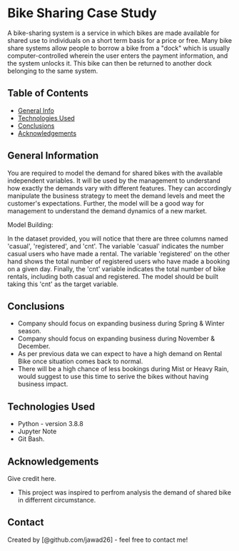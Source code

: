 # Bike Sharing Case Study
A bike-sharing system is a service in which bikes are made available for shared use to individuals on a short term basis for a price or free. Many bike share systems allow people to borrow a bike from a "dock" which is usually computer-controlled wherein the user enters the payment information, and the system unlocks it. This bike can then be returned to another dock belonging to the same system.


## Table of Contents
* [General Info](#general-information)
* [Technologies Used](#technologies-used)
* [Conclusions](#conclusions)
* [Acknowledgements](#acknowledgements)

## General Information
You are required to model the demand for shared bikes with the available independent variables. It will be used by the management to understand how exactly the demands vary with different features. They can accordingly manipulate the business strategy to meet the demand levels and meet the customer's expectations. Further, the model will be a good way for management to understand the demand dynamics of a new market. 

Model Building:

In the dataset provided, you will notice that there are three columns named 'casual', 'registered', and 'cnt'. The variable 'casual' indicates the number casual users who have made a rental. The variable 'registered' on the other hand shows the total number of registered users who have made a booking on a given day. Finally, the 'cnt' variable indicates the total number of bike rentals, including both casual and registered. The model should be built taking this 'cnt' as the target variable.

## Conclusions
- Company should focus on expanding business during Spring & Winter season.
- Company should focus on expanding business during November & December.
- As per previous data we can expect to have a high demand on Rental Bike once situation comes back to normal.
- There will be a high chance of less bookings during Mist or Heavy Rain, would suggest to use this time to serive the bikes without having business impact.

## Technologies Used
- Python - version 3.8.8
- Jupyter Note
- Git Bash.

<!-- As the libraries versions keep on changing, it is recommended to mention the version of library used in this project -->

## Acknowledgements
Give credit here.
- This project was inspired to perfrom analysis the demand of shared bike in differrent circumstance. 


## Contact
Created by [@github.com/jawad26] - feel free to contact me!


<!-- Optional -->
<!-- ## License -->
<!-- This project is open source and available under the [... License](). -->

<!-- You don't have to include all sections - just the one's relevant to your project -->
